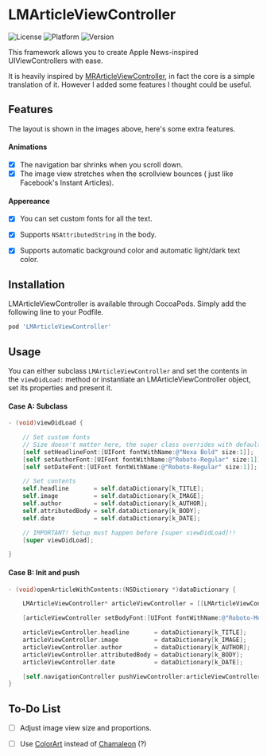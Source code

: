 # LMArticleViewController
![License](https://img.shields.io/cocoapods/l/LMArticleViewController.svg?style=flat)
![Platform](https://img.shields.io/cocoapods/p/LMArticleViewController.svg?style=flat)
![Version](https://img.shields.io/cocoapods/v/LMArticleViewController.svg?style=flat)

This framework allows you to create Apple News-inspired UIViewControllers with ease.

It is heavily inspired by [MRArticleViewController], in fact the core is a simple translation of it. However I added some features I thought could be useful.

## Features
The layout is shown in the images above, here's some extra features.
#### Animations
- [x] The navigation bar shrinks when you scroll down.
- [x] The image view stretches when the scrollview bounces ( just like Facebook's Instant Articles).

#### Appereance
- [x] You can set custom fonts for all the text.
- [x] Supports `NSAttributedString` in the body.
- [x] Supports automatic background color and automatic light/dark text color.


## Installation
LMArticleViewController is available through CocoaPods. Simply add the following line to your Podfile.

```ruby
pod 'LMArticleViewController'
```

## Usage
You can either subclass `LMArticleViewController` and set the contents in the `viewDidLoad:` method or instantiate an LMArticleViewController object, set its properties and present it.

#### Case A: Subclass
```Objective-C
- (void)viewDidLoad {

    // Set custom fonts
    // Size doesn't matter here, the super class overrides with default values
    [self setHeadlineFont:[UIFont fontWithName:@"Nexa Bold" size:1]];
    [self setAuthorFont:[UIFont fontWithName:@"Roboto-Regular" size:1]];
    [self setDateFont:[UIFont fontWithName:@"Roboto-Regular" size:1]];

    // Set contents
    self.headline       = self.dataDictionary[k_TITLE];
    self.image          = self.dataDictionary[k_IMAGE];
    self.author         = self.dataDictionary[k_AUTHOR];
    self.attributedBody = self.dataDictionary[k_BODY];
    self.date           = self.dataDictionary[k_DATE];

    // IMPORTANT! Setup must happen before [super viewDidLoad]!!
    [super viewDidLoad];

}
```
#### Case B: Init and push
```Objective-C
- (void)openArticleWithContents:(NSDictionary *)dataDictionary {

    LMArticleViewController* articleViewController = [[LMArticleViewController alloc]init];

    [articleViewController setBodyFont:[UIFont fontWithName:@"Roboto-Medium" size:1]];

    articleViewController.headline       = dataDictionary[k_TITLE];
    articleViewController.image          = dataDictionary[k_IMAGE];
    articleViewController.author         = dataDictionary[k_AUTHOR];
    articleViewController.attributedBody = dataDictionary[k_BODY];
    articleViewController.date           = dataDictionary[k_DATE];

    [self.navigationController pushViewController:articleViewController animated:YES];
}
```


## To-Do List
- [ ] Adjust image view size and proportions.
- [ ] Use [ColorArt] instead of [Chamaleon] (?)


[MRArticleViewController]: https://github.com/mrigdon/MRArticleViewController
[ColorArt]: https://github.com/vinhnx/ColorArt
[Chamaleon]: https://github.com/ViccAlexander/Chameleon
